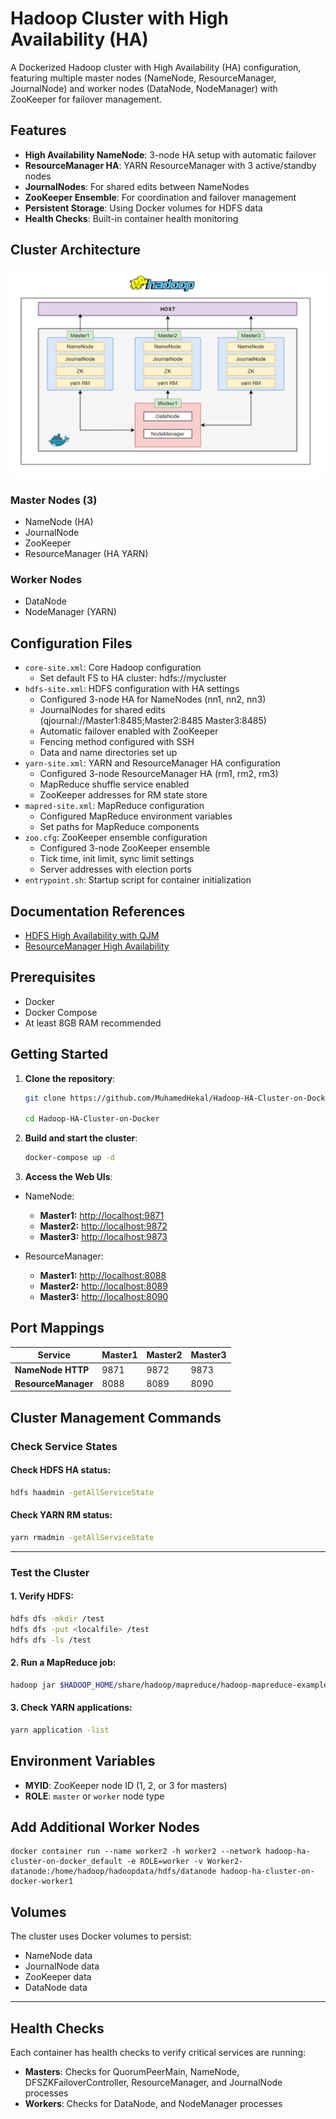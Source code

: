 # Hadoop Cluster with High Availability (HA)

A Dockerized Hadoop cluster with High Availability (HA) configuration, featuring multiple master nodes (NameNode, ResourceManager, JournalNode) and worker nodes (DataNode, NodeManager) with ZooKeeper for failover management.

## Features

- **High Availability NameNode**: 3-node HA setup with automatic failover
- **ResourceManager HA**: YARN ResourceManager with 3 active/standby nodes
- **JournalNodes**: For shared edits between NameNodes
- **ZooKeeper Ensemble**: For coordination and failover management
- **Persistent Storage**: Using Docker volumes for HDFS data
- **Health Checks**: Built-in container health monitoring

## Cluster Architecture
![Project Architecture](photo/projectArch.png)
### Master Nodes (3)
- NameNode (HA)
- JournalNode
- ZooKeeper
- ResourceManager (HA YARN)

### Worker Nodes
- DataNode
- NodeManager (YARN)

## Configuration Files

- `core-site.xml`: Core Hadoop configuration
    - Set default FS to HA cluster: hdfs://mycluster
- `hdfs-site.xml`: HDFS configuration with HA settings
    - Configured 3-node HA for NameNodes (nn1, nn2, nn3)
    - JournalNodes for shared edits (qjournal://Master1:8485;Master2:8485 Master3:8485)
    - Automatic failover enabled with ZooKeeper
    - Fencing method configured with SSH
    - Data and name directories set up
- `yarn-site.xml`: YARN and ResourceManager HA configuration
    - Configured 3-node ResourceManager HA (rm1, rm2, rm3)
    - MapReduce shuffle service enabled
    - ZooKeeper addresses for RM state store
- `mapred-site.xml`: MapReduce configuration
    - Configured MapReduce environment variables
    - Set paths for MapReduce components
- `zoo.cfg`: ZooKeeper ensemble configuration
    - Configured 3-node ZooKeeper ensemble
    - Tick time, init limit, sync limit settings
    - Server addresses with election ports
- `entrypoint.sh`: Startup script for container initialization

## Documentation References
- [HDFS High Availability with QJM](https://hadoop.apache.org/docs/stable/hadoop-project-dist/hadoop-hdfs/HDFSHighAvailabilityWithQJM.html#Deployment)
- [ResourceManager High Availability](https://hadoop.apache.org/docs/stable/hadoop-yarn/hadoop-yarn-site/ResourceManagerHA.html)

## Prerequisites

- Docker
- Docker Compose
- At least 8GB RAM recommended

## Getting Started

1. **Clone the repository**:
   ```bash
   git clone https://github.com/MuhamedHekal/Hadoop-HA-Cluster-on-Docker.git
   
   cd Hadoop-HA-Cluster-on-Docker
   ```

2.  **Build and start the cluster**:
    ```bash
    docker-compose up -d
    ```

3. **Access the Web UIs**:

- NameNode:
    - **Master1:** [http://localhost:9871](http://localhost:9871)
    - **Master2:** [http://localhost:9872](http://localhost:9872)
    - **Master3:** [http://localhost:9873](http://localhost:9873)

- ResourceManager:
    - **Master1:** [http://localhost:8088](http://localhost:8088)
    - **Master2:** [http://localhost:8089](http://localhost:8089)
    - **Master3:** [http://localhost:8090](http://localhost:8090)



## Port Mappings

| Service            | Master1 | Master2 | Master3 |
|--------------------|---------|---------|---------|
| **NameNode HTTP**  |  9871   |  9872   |  9873   |
| **ResourceManager** |  8088   |  8089   |  8090   |


## Cluster Management Commands

### Check Service States

#### Check HDFS HA status:
```bash
hdfs haadmin -getAllServiceState
```

#### Check YARN RM status:
```bash
yarn rmadmin -getAllServiceState
```

---

### Test the Cluster

#### 1. Verify HDFS:
```bash
hdfs dfs -mkdir /test
hdfs dfs -put <localfile> /test
hdfs dfs -ls /test
```

#### 2. Run a MapReduce job:
```bash
hadoop jar $HADOOP_HOME/share/hadoop/mapreduce/hadoop-mapreduce-examples-*.jar pi 16 1000
```

#### 3. Check YARN applications:
```bash
yarn application -list
```

## Environment Variables

- **MYID**: ZooKeeper node ID (1, 2, or 3 for masters)
- **ROLE**: `master` or `worker` node type


## Add Additional Worker Nodes
```
docker container run --name worker2 -h worker2 --network hadoop-ha-cluster-on-docker_default -e ROLE=worker -v Worker2-datanode:/home/hadoop/hadoopdata/hdfs/datanode hadoop-ha-cluster-on-docker-worker1
```

## Volumes

The cluster uses Docker volumes to persist:

- NameNode data
- JournalNode data
- ZooKeeper data
- DataNode data

---

## Health Checks

Each container has health checks to verify critical services are running:

- **Masters**: Checks for QuorumPeerMain, NameNode, DFSZKFailoverController, ResourceManager, and JournalNode processes
- **Workers**: Checks for DataNode, and NodeManager processes


